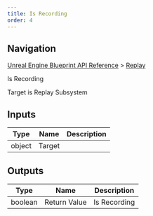 ```yaml
---
title: Is Recording
order: 4
---
```

## Navigation

[Unreal Engine Blueprint API Reference](https://dev.epicgames.com/documentation/en-us/unreal-engine/BlueprintAPI) > [Replay](https://dev.epicgames.com/documentation/en-us/unreal-engine/BlueprintAPI/Replay)

Is Recording

Target is Replay Subsystem

## Inputs

| Type | Name | Description |
| --- | --- | --- |
| object | Target |  |

## Outputs

| Type | Name | Description |
| --- | --- | --- |
| boolean | Return Value | Is Recording |
